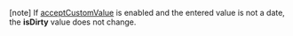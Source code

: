 [note] If [acceptCustomValue](/Documentation/ApiReference/UI_Components/dxDateBox/Configuration/#acceptCustomValue) is enabled and the entered value is not a date, the **isDirty** value does not change.

<!-- %fullDescription% -->

<!-- import * from 'api-reference\10 UI Components\Editor\1 Configuration\isDirty.md' -->